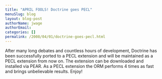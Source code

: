 ```yaml
---
title: "APRIL FOOLS! Doctrine goes PECL"
menuSlug: blog
layout: blog-post
authorName: jwage
authorEmail:
categories: []
permalink: /2008/04/01/doctrine-goes-pecl.html
---
```

After many long debates and countless hours of development, Doctrine has
been successfully ported to a PECL extension and will be maintained as a
PECL extension from now on. The extension can be downloaded and
installed via PEAR. As a PECL extension the ORM performs 4 times as fast
and brings unbelievable results. Enjoy!
